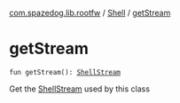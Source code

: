 [com.spazedog.lib.rootfw](../index.md) / [Shell](index.md) / [getStream](.)

# getStream

`fun getStream(): `[`ShellStream`](../-shell-stream/index.md)

Get the [ShellStream](../-shell-stream/index.md) used by this class

